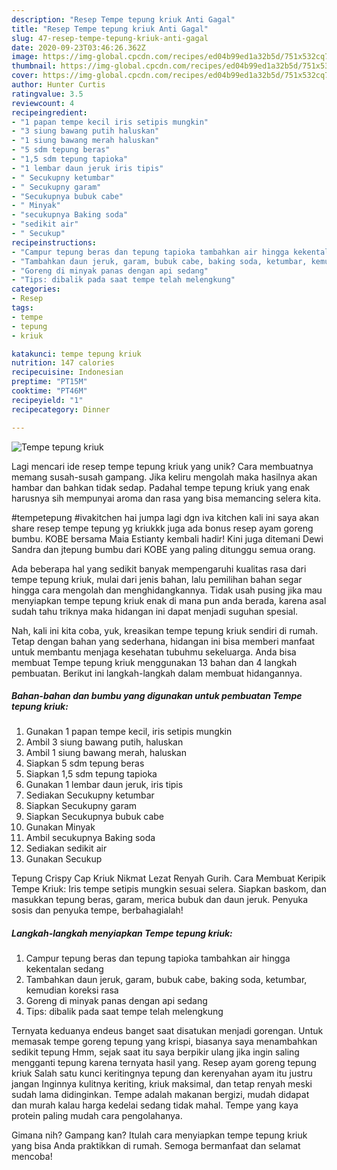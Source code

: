 ```yaml
---
description: "Resep Tempe tepung kriuk Anti Gagal"
title: "Resep Tempe tepung kriuk Anti Gagal"
slug: 47-resep-tempe-tepung-kriuk-anti-gagal
date: 2020-09-23T03:46:26.362Z
image: https://img-global.cpcdn.com/recipes/ed04b99ed1a32b5d/751x532cq70/tempe-tepung-kriuk-foto-resep-utama.jpg
thumbnail: https://img-global.cpcdn.com/recipes/ed04b99ed1a32b5d/751x532cq70/tempe-tepung-kriuk-foto-resep-utama.jpg
cover: https://img-global.cpcdn.com/recipes/ed04b99ed1a32b5d/751x532cq70/tempe-tepung-kriuk-foto-resep-utama.jpg
author: Hunter Curtis
ratingvalue: 3.5
reviewcount: 4
recipeingredient:
- "1 papan tempe kecil iris setipis mungkin"
- "3 siung bawang putih haluskan"
- "1 siung bawang merah haluskan"
- "5 sdm tepung beras"
- "1,5 sdm tepung tapioka"
- "1 lembar daun jeruk iris tipis"
- " Secukupny ketumbar"
- " Secukupny garam"
- "Secukupnya bubuk cabe"
- " Minyak"
- "secukupnya Baking soda"
- "sedikit air"
- " Secukup"
recipeinstructions:
- "Campur tepung beras dan tepung tapioka tambahkan air hingga kekentalan sedang"
- "Tambahkan daun jeruk, garam, bubuk cabe, baking soda, ketumbar, kemudian koreksi rasa"
- "Goreng di minyak panas dengan api sedang"
- "Tips: dibalik pada saat tempe telah melengkung"
categories:
- Resep
tags:
- tempe
- tepung
- kriuk

katakunci: tempe tepung kriuk 
nutrition: 147 calories
recipecuisine: Indonesian
preptime: "PT15M"
cooktime: "PT46M"
recipeyield: "1"
recipecategory: Dinner

---
```



![Tempe tepung kriuk](https://img-global.cpcdn.com/recipes/ed04b99ed1a32b5d/751x532cq70/tempe-tepung-kriuk-foto-resep-utama.jpg)

Lagi mencari ide resep tempe tepung kriuk yang unik? Cara membuatnya memang susah-susah gampang. Jika keliru mengolah maka hasilnya akan hambar dan bahkan tidak sedap. Padahal tempe tepung kriuk yang enak harusnya sih mempunyai aroma dan rasa yang bisa memancing selera kita.

#tempetepung #ivakitchen hai jumpa lagi dgn iva kitchen kali ini saya akan share resep tempe tepung yg kriukkk juga ada bonus resep ayam goreng bumbu. KOBE bersama Maia Estianty kembali hadir! Kini juga ditemani Dewi Sandra dan jtepung bumbu dari KOBE yang paling ditunggu semua orang.

Ada beberapa hal yang sedikit banyak mempengaruhi kualitas rasa dari tempe tepung kriuk, mulai dari jenis bahan, lalu pemilihan bahan segar hingga cara mengolah dan menghidangkannya. Tidak usah pusing jika mau menyiapkan tempe tepung kriuk enak di mana pun anda berada, karena asal sudah tahu triknya maka hidangan ini dapat menjadi suguhan spesial.


Nah, kali ini kita coba, yuk, kreasikan tempe tepung kriuk sendiri di rumah. Tetap dengan bahan yang sederhana, hidangan ini bisa memberi manfaat untuk membantu menjaga kesehatan tubuhmu sekeluarga. Anda bisa membuat Tempe tepung kriuk menggunakan 13 bahan dan 4 langkah pembuatan. Berikut ini langkah-langkah dalam membuat hidangannya.

<!--inarticleads1-->

##### Bahan-bahan dan bumbu yang digunakan untuk pembuatan Tempe tepung kriuk:

1. Gunakan 1 papan tempe kecil, iris setipis mungkin
1. Ambil 3 siung bawang putih, haluskan
1. Ambil 1 siung bawang merah, haluskan
1. Siapkan 5 sdm tepung beras
1. Siapkan 1,5 sdm tepung tapioka
1. Gunakan 1 lembar daun jeruk, iris tipis
1. Sediakan  Secukupny ketumbar
1. Siapkan  Secukupny garam
1. Siapkan Secukupnya bubuk cabe
1. Gunakan  Minyak
1. Ambil secukupnya Baking soda
1. Sediakan sedikit air
1. Gunakan  Secukup


Tepung Crispy Cap Kriuk Nikmat Lezat Renyah Gurih. Cara Membuat Keripik Tempe Kriuk: Iris tempe setipis mungkin sesuai selera. Siapkan baskom, dan masukkan tepung beras, garam, merica bubuk dan daun jeruk. Penyuka sosis dan penyuka tempe, berbahagialah! 

<!--inarticleads2-->

##### Langkah-langkah menyiapkan Tempe tepung kriuk:

1. Campur tepung beras dan tepung tapioka tambahkan air hingga kekentalan sedang
1. Tambahkan daun jeruk, garam, bubuk cabe, baking soda, ketumbar, kemudian koreksi rasa
1. Goreng di minyak panas dengan api sedang
1. Tips: dibalik pada saat tempe telah melengkung


Ternyata keduanya endeus banget saat disatukan menjadi gorengan. Untuk memasak tempe goreng tepung yang krispi, biasanya saya menambahkan sedikit tepung Hmm, sejak saat itu saya berpikir ulang jika ingin saling mengganti tepung karena ternyata hasil yang. Resep ayam goreng tepung kriuk Salah satu kunci keritingnya tepung dan kerenyahan ayam itu justru jangan Inginnya kulitnya keriting, kriuk maksimal, dan tetap renyah meski sudah lama didinginkan. Tempe adalah makanan bergizi, mudah didapat dan murah kalau harga kedelai sedang tidak mahal. Tempe yang kaya protein paling mudah cara pengolahanya. 

Gimana nih? Gampang kan? Itulah cara menyiapkan tempe tepung kriuk yang bisa Anda praktikkan di rumah. Semoga bermanfaat dan selamat mencoba!
